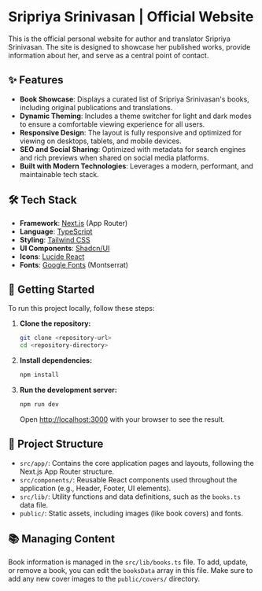 # Sripriya Srinivasan | Official Website

This is the official personal website for author and translator Sripriya Srinivasan. The site is designed to showcase her published works, provide information about her, and serve as a central point of contact.

## ✨ Features

-   **Book Showcase**: Displays a curated list of Sripriya Srinivasan's books, including original publications and translations.
-   **Dynamic Theming**: Includes a theme switcher for light and dark modes to ensure a comfortable viewing experience for all users.
-   **Responsive Design**: The layout is fully responsive and optimized for viewing on desktops, tablets, and mobile devices.
-   **SEO and Social Sharing**: Optimized with metadata for search engines and rich previews when shared on social media platforms.
-   **Built with Modern Technologies**: Leverages a modern, performant, and maintainable tech stack.

## 🛠️ Tech Stack

-   **Framework**: [Next.js](https://nextjs.org/) (App Router)
-   **Language**: [TypeScript](https://www.typescriptlang.org/)
-   **Styling**: [Tailwind CSS](https://tailwindcss.com/)
-   **UI Components**: [Shadcn/UI](https://ui.shadcn.com/)
-   **Icons**: [Lucide React](https://lucide.dev/)
-   **Fonts**: [Google Fonts](https://fonts.google.com/) (Montserrat)

## 🚀 Getting Started

To run this project locally, follow these steps:

1.  **Clone the repository:**
    ```bash
    git clone <repository-url>
    cd <repository-directory>
    ```

2.  **Install dependencies:**
    ```bash
    npm install
    ```

3.  **Run the development server:**
    ```bash
    npm run dev
    ```

    Open [http://localhost:3000](http://localhost:3000) with your browser to see the result.

## 📂 Project Structure

-   `src/app/`: Contains the core application pages and layouts, following the Next.js App Router structure.
-   `src/components/`: Reusable React components used throughout the application (e.g., Header, Footer, UI elements).
-   `src/lib/`: Utility functions and data definitions, such as the `books.ts` data file.
-   `public/`: Static assets, including images (like book covers) and fonts.

## 📚 Managing Content

Book information is managed in the `src/lib/books.ts` file. To add, update, or remove a book, you can edit the `booksData` array in this file. Make sure to add any new cover images to the `public/covers/` directory.